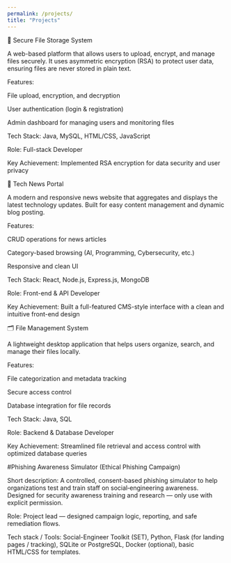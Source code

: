 ```yaml
---
permalink: /projects/
title: "Projects"
---
```

🔐 Secure File Storage System

A web-based platform that allows users to upload, encrypt, and manage files securely. It uses asymmetric encryption (RSA) to protect user data, ensuring files are never stored in plain text.

Features:

File upload, encryption, and decryption

User authentication (login & registration)

Admin dashboard for managing users and monitoring files

Tech Stack: Java, MySQL, HTML/CSS, JavaScript

Role: Full-stack Developer

Key Achievement: Implemented RSA encryption for data security and user privacy

📰 Tech News Portal

A modern and responsive news website that aggregates and displays the latest technology updates. Built for easy content management and dynamic blog posting.

Features:

CRUD operations for news articles

Category-based browsing (AI, Programming, Cybersecurity, etc.)

Responsive and clean UI

Tech Stack: React, Node.js, Express.js, MongoDB

Role: Front-end & API Developer

Key Achievement: Built a full-featured CMS-style interface with a clean and intuitive front-end design

🗂️ File Management System

A lightweight desktop application that helps users organize, search, and manage their files locally.

Features:

File categorization and metadata tracking

Secure access control

Database integration for file records

Tech Stack: Java, SQL

Role: Backend & Database Developer

Key Achievement: Streamlined file retrieval and access control with optimized database queries

#Phishing Awareness Simulator (Ethical Phishing Campaign)

Short description:
A controlled, consent-based phishing simulator to help organizations test and train staff on social‑engineering awareness. Designed for security awareness training and research — only use with explicit permission.

Role: Project lead — designed campaign logic, reporting, and safe remediation flows.

Tech stack / Tools: Social-Engineer Toolkit (SET), Python, Flask (for landing pages / tracking), SQLite or PostgreSQL, Docker (optional), basic HTML/CSS for templates.

